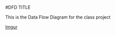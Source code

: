 #DFD TITLE

This is the Data Flow Diagram for the class project

[Imgur](http://i.imgur.com/1CP0ucP.jpg)
